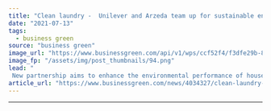 ```yaml
---
title: "Clean laundry -  Unilever and Arzeda team up for sustainable enzymes push"
date: "2021-07-13"
tags: 
  - business green
source: "business green"
image_url: "https://www.businessgreen.com/api/v1/wps/ccf52f4/f3dfe29b-8db2-4843-aa88-886850dc5a80/1/Arzeda-designer-enzyme-1-185x114.png"
image_fp: "/assets/img/post_thumbnails/94.png"
lead: "
 New partnership aims to enhance the environmental performance of household brands such as Persil, Comfort, and Surf ..."
article_url: "https://www.businessgreen.com/news/4034327/clean-laundry-unilever-arzeda-team-sustainable-enzymes-push"
---
```


---
